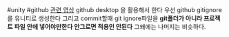 #unity #github
[관련 영상](https://youtu.be/pNUdu-6ZNBg)
github desktop 을 활용해서 한다
우선 github gitignore를 유니티로 생성한다
그리고 commit할때 git ignore파일을
**git폴더가 아니라 프로젝트 파일 안에 넣어야만한다 안그로면 적용인 안된다**
그왜에는 나머지는 비슷하다.
